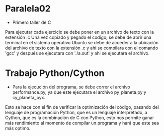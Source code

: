# Paralela02

* Primero taller de C

Para ejecutar cada ejercicio se debe poner en un archivo de texto con la extensión .c
Una vez copiado y pegado el codigo, se debe de abrir una terminal en el sistema operativo Ubuntu
se debe de acceder a la ubicación del archivo de texto con la extensión .c y ahi se compilara
con el comando 'gcc' <nombre del archivo.c> y después se ejecutara con './a.out' y ahi se ejecutara el archivo.


# Trabajo Python/Cython

* Para la ejecución del programa, se debe correr el archivo performance.py, ya que este ejecutara el archivo py_planeta.py y cy_planeta_pyx.

Esto se hace con el fin de verificar la optimización del código, pasando del lenguaje de programación Python, que es un lenguaje interpretado, a Cython, que es la combinación de C con Python, esto nos permite ganar más rendimiento al momento de compilar un programa y hará que este sea más optimo.

